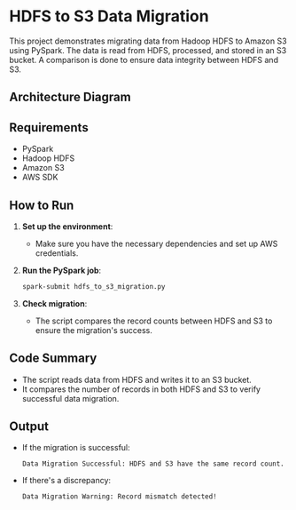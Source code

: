 # HDFS to S3 Data Migration

This project demonstrates migrating data from Hadoop HDFS to Amazon S3 using PySpark. The data is read from HDFS, processed, and stored in an S3 bucket. A comparison is done to ensure data integrity between HDFS and S3.

## Architecture Diagram


## Requirements

- PySpark
- Hadoop HDFS
- Amazon S3
- AWS SDK

## How to Run

1. **Set up the environment**:
    - Make sure you have the necessary dependencies and set up AWS credentials.

2. **Run the PySpark job**:
    ```bash
    spark-submit hdfs_to_s3_migration.py
    ```

3. **Check migration**:
    - The script compares the record counts between HDFS and S3 to ensure the migration's success.

## Code Summary

- The script reads data from HDFS and writes it to an S3 bucket.
- It compares the number of records in both HDFS and S3 to verify successful data migration.

## Output

- If the migration is successful:
    ```
    Data Migration Successful: HDFS and S3 have the same record count.
    ```

- If there's a discrepancy:
    ```
    Data Migration Warning: Record mismatch detected!
    ```